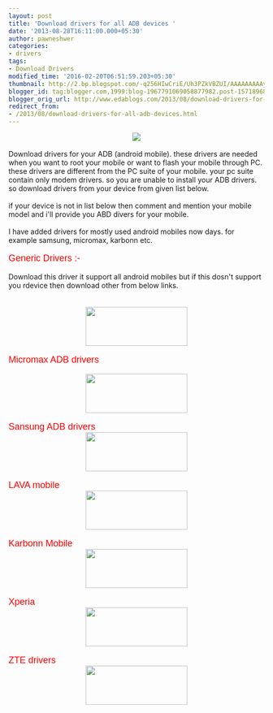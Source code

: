 ```yaml
---
layout: post
title: 'Download drivers for all ADB devices '
date: '2013-08-28T16:11:00.000+05:30'
author: pawneshwer
categories:
- drivers
tags:
- Download Drivers
modified_time: '2016-02-20T06:51:59.203+05:30'
thumbnail: http://2.bp.blogspot.com/-q256HIwCriE/Uh3PZkVBZUI/AAAAAAAAAy8/YCsdq2XFDoQ/s72-c/laptop-Device-Drivers.jpg
blogger_id: tag:blogger.com,1999:blog-1967791069058877982.post-1571896873415912234
blogger_orig_url: http://www.edablogs.com/2013/08/download-drivers-for-all-adb-devices.html
redirect_from:
- /2013/08/download-drivers-for-all-adb-devices.html
---
```


<div dir="ltr" style="text-align: left;" trbidi="on"><div class="separator" style="clear: both; text-align: center;"><a href="http://2.bp.blogspot.com/-q256HIwCriE/Uh3PZkVBZUI/AAAAAAAAAy8/YCsdq2XFDoQ/s1600/laptop-Device-Drivers.jpg" imageanchor="1" style="margin-left: 1em; margin-right: 1em;"><img border="0" src="http://2.bp.blogspot.com/-q256HIwCriE/Uh3PZkVBZUI/AAAAAAAAAy8/YCsdq2XFDoQ/s1600/laptop-Device-Drivers.jpg" /></a></div><div class="separator" style="clear: both; text-align: center;"><br /></div><div class="separator" style="clear: both; text-align: left;">Download drivers for your ADB (android mobile). these drivers are needed when you want to root your mobile or want to flash your mobile through PC. these drivers are different from the PC suite of your mobile. your pc suite contain only modem drivers. so you are unable to install your ADB drivers. so download drivers from your device from given list below.</div><div class="separator" style="clear: both; text-align: left;"><br /></div><div class="separator" style="clear: both; text-align: left;">if your device is not in list below then comment and mention your mobile model and i'll provide you ABD divers for your mobile.</div><div class="separator" style="clear: both; text-align: left;"><br /></div><div class="separator" style="clear: both; text-align: left;">I have added drivers for mostly used android mobiles now days. for example samsung, micromax, karbonn etc.</div><div class="separator" style="clear: both; text-align: left;"><br /></div><div class="separator" style="clear: both; text-align: left;"><span style="color: red; font-family: Verdana, sans-serif; font-size: large;">Generic Drivers :-</span></div><div class="separator" style="clear: both; text-align: left;"><br /></div><div class="separator" style="clear: both; text-align: left;">Download this driver it support all android mobiles but if this dosn't support you rdevice then download other from below links.</div><div class="separator" style="clear: both; text-align: left;"><br /></div><div class="separator" style="clear: both; text-align: left;"><br /></div><div class="separator" style="clear: both; text-align: center;"><a href="https://adf.ly/Yx6RH" imageanchor="1" style="margin-left: 1em; margin-right: 1em;" target="_blank"><img border="0" height="77" src="http://3.bp.blogspot.com/-aTA1RwFpPi4/UhENCo4o5II/AAAAAAAAAeE/TbU845fokRs/s200/big-download-button.png" width="200" /></a></div><div class="separator" style="clear: both; text-align: center;"><br /></div><div class="separator" style="clear: both; text-align: left;"><span style="color: red; font-family: Verdana, sans-serif; font-size: large;">Micromax ADB drivers</span></div><div class="separator" style="clear: both; text-align: left;"><br /></div><div class="separator" style="clear: both; text-align: left;"></div><div class="separator" style="clear: both; text-align: center;"><a href="https://adf.ly/Yx6YK" imageanchor="1" style="margin-left: 1em; margin-right: 1em;" target="_blank"><img border="0" height="77" src="http://3.bp.blogspot.com/-aTA1RwFpPi4/UhENCo4o5II/AAAAAAAAAeE/TbU845fokRs/s200/big-download-button.png" width="200" /></a></div><div class="separator" style="clear: both; text-align: center;"><br /></div><div class="separator" style="clear: both; text-align: left;"><span style="color: red; font-family: Verdana, sans-serif; font-size: large;">Sansung ADB drivers</span></div><div class="separator" style="clear: both; text-align: left;"></div><div class="separator" style="clear: both; text-align: center;"><a href="https://adf.ly/Yx6bW" imageanchor="1" style="margin-left: 1em; margin-right: 1em;" target="_blank"><img border="0" height="77" src="http://3.bp.blogspot.com/-aTA1RwFpPi4/UhENCo4o5II/AAAAAAAAAeE/TbU845fokRs/s200/big-download-button.png" width="200" /></a></div><div class="separator" style="clear: both; text-align: center;"><br /></div><div class="separator" style="clear: both; text-align: left;"><span style="color: red; font-family: Verdana, sans-serif; font-size: large;">LAVA mobile</span></div><div class="separator" style="clear: both; text-align: center;"></div><div class="separator" style="clear: both; text-align: center;"><a href="https://adf.ly/Yx6fJ" imageanchor="1" style="margin-left: 1em; margin-right: 1em;" target="_blank"><img border="0" height="77" src="http://3.bp.blogspot.com/-aTA1RwFpPi4/UhENCo4o5II/AAAAAAAAAeE/TbU845fokRs/s200/big-download-button.png" width="200" /></a></div><div class="separator" style="clear: both; text-align: center;"><br /></div><div class="separator" style="clear: both; text-align: left;"><span style="color: red; font-family: Verdana, sans-serif; font-size: large;">Karbonn Mobile</span></div><div class="separator" style="clear: both; text-align: center;"></div><div class="separator" style="clear: both; text-align: center;"><a href="https://adf.ly/Yx6YK" imageanchor="1" style="margin-left: 1em; margin-right: 1em;" target="_blank"><img border="0" height="77" src="http://3.bp.blogspot.com/-aTA1RwFpPi4/UhENCo4o5II/AAAAAAAAAeE/TbU845fokRs/s200/big-download-button.png" width="200" /></a></div><div class="separator" style="clear: both; text-align: center;"><br /></div><div class="separator" style="clear: both; text-align: left;"><span style="color: red; font-family: Verdana, sans-serif; font-size: large;">Xperia</span></div><div class="separator" style="clear: both; text-align: center;"></div><div class="separator" style="clear: both; text-align: center;"><a href="https://adf.ly/Yx6kq" imageanchor="1" style="margin-left: 1em; margin-right: 1em;" target="_blank"><img border="0" height="77" src="http://3.bp.blogspot.com/-aTA1RwFpPi4/UhENCo4o5II/AAAAAAAAAeE/TbU845fokRs/s200/big-download-button.png" width="200" /></a></div><div class="separator" style="clear: both; text-align: center;"><br /></div><div class="separator" style="clear: both; text-align: left;"><span style="color: red; font-family: Verdana, sans-serif; font-size: large;">ZTE drivers</span></div><div class="separator" style="clear: both; text-align: center;"></div><div class="separator" style="clear: both; text-align: center;"><a href="https://adf.ly/Yx6o6" imageanchor="1" style="margin-left: 1em; margin-right: 1em;" target="_blank"><img border="0" height="77" src="http://3.bp.blogspot.com/-aTA1RwFpPi4/UhENCo4o5II/AAAAAAAAAeE/TbU845fokRs/s200/big-download-button.png" width="200" /></a></div></div>